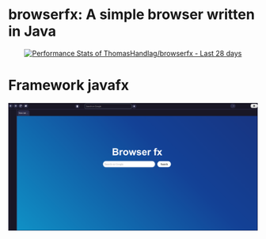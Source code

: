 # browserfx: A simple browser written in Java  
<!-- Copy-paste in your Readme.md file -->

<a href="https://next.ossinsight.io/widgets/official/compose-last-28-days-stats?repo_id=720947364" target="_blank" style="display: block" align="center">
  <picture>
    <source media="(prefers-color-scheme: dark)" srcset="https://next.ossinsight.io/widgets/official/compose-last-28-days-stats/thumbnail.png?repo_id=720947364&image_size=auto&color_scheme=dark" width="655" height="auto">
    <img alt="Performance Stats of ThomasHandlag/browserfx - Last 28 days" src="https://next.ossinsight.io/widgets/official/compose-last-28-days-stats/thumbnail.png?repo_id=720947364&image_size=auto&color_scheme=light" width="655" height="auto">
  </picture>
</a>

<!-- Made with [OSS Insight](https://ossinsight.io/) -->
# Framework javafx
<img src="preview.png" alt="preview-img">
